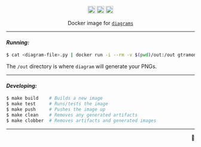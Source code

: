 <p align="center">
  <a href="https://hub.docker.com/r/gtramontina/diagrams/tags/"><img height="20" alt="Docker Tags" src="https://img.shields.io/badge/dynamic/json.svg?style=for-the-badge&label=%F0%9F%90%B3%20tags&colorB=066da5&query=$.count&uri=https%3A%2F%2Fhub.docker.com%2Fv2%2Frepositories%2Fgtramontina%2Fdiagrams%2Ftags"></a>
  <a href="https://hub.docker.com/r/gtramontina/diagrams/tags/"><img height="20" alt="Docker Latest Tag" src="https://img.shields.io/badge/dynamic/json.svg?style=for-the-badge&label=%F0%9F%90%B3%20latest%20tag&colorB=066da5&query=$.results[0].name&uri=https%3A%2F%2Fhub.docker.com%2Fv2%2Frepositories%2Fgtramontina%2Fdiagrams%2Ftags"></a>
  <a href="https://github.com/gtramontina/docker-diagrams/actions"><img height="20" alt="Build" src="https://img.shields.io/github/workflow/status/gtramontina/docker-diagrams/Build docker image/master?style=for-the-badge"></a>
</p>

<p align="center">
  Docker image for <a href="https://github.com/mingrammer/diagrams"><code>diagrams</code></a>
</p>

---

#### _Running:_

```sh
$ cat <diagram-file>.py | docker run -i --rm -v $(pwd)/out:/out gtramontina/diagrams:<version>
```

The `/out` directory is where `diagram` will generate your PNGs.

---

#### _Developing:_

```sh
$ make build    # Builds a new image
$ make test     # Runs/tests the image
$ make push     # Pushes the image up
$ make clean    # Removes any generated artifacts
$ make clobber  # Removes artifacts and generated images
```

---

<p align="right">🐳</p>

